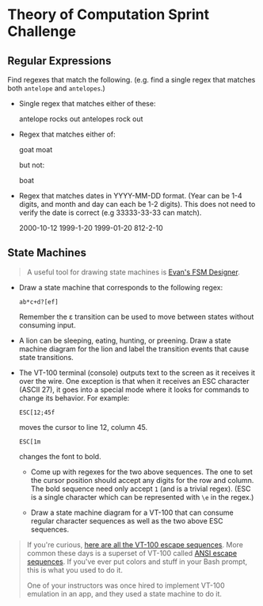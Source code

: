 # Theory of Computation Sprint Challenge

## Regular Expressions

Find regexes that match the following. (e.g. find a single regex that matches
both `antelope` and `antelopes`.)

* Single regex that matches either of these:

    antelope rocks out
    antelopes rock out

* Regex that matches either of:

    goat
    moat

  but not:

    boat

* Regex that matches dates in YYYY-MM-DD format. (Year can be 1-4 digits, and
  month and day can each be 1-2 digits). This does not need to verify the date
  is correct (e.g 33333-33-33 can match).


  
  2000-10-12
  1999-1-20
  1999-01-20
  812-2-10

## State Machines

> A useful tool for drawing state machines is [Evan's FSM
> Designer](http://madebyevan.com/fsm/).

* Draw a state machine that corresponds to the following regex:

      ab*c+d?[ef]

  Remember the ε transition can be used to move between states without
  consuming input. 

* A lion can be sleeping, eating, hunting, or preening. Draw a state
  machine diagram for the lion and label the transition events that
  cause state transitions.

* The VT-100 terminal (console) outputs text to the screen as it
  receives it over the wire. One exception is that when it receives an
  ESC character (ASCII 27), it goes into a special mode where it looks
  for commands to change its behavior. For example:

      ESC[12;45f

  moves the cursor to line 12, column 45.

      ESC[1m

  changes the font to bold.

  * Come up with regexes for the two above sequences. The one to set the
    cursor position should accept any digits for the row and column. The
    bold sequence need only accept `1` (and is a trivial regex). (ESC is
    a single character which can be represented with `\e` in the regex.)

  * Draw a state machine diagram for a VT-100 that can consume regular
    character sequences as well as the two above ESC sequences.

> If you're curious, [here are all the VT-100 escape
> sequences](http://ascii-table.com/ansi-escape-sequences-vt-100.php).
> More common these days is a superset of VT-100 called [ANSI escape
> sequences](http://ascii-table.com/ansi-escape-sequences.php). If
> you've ever put colors and stuff in your Bash prompt, this is what you
> used to do it.
>
> One of your instructors was once hired to implement VT-100 emulation
> in an app, and they used a state machine to do it.
